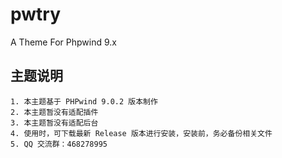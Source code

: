 # pwtry
A Theme For Phpwind 9.x


## 主题说明

    1. 本主题基于 PHPwind 9.0.2 版本制作
    2. 本主题暂没有适配插件
    3. 本主题暂没有适配后台
    4. 使用时，可下载最新 Release 版本进行安装，安装前，务必备份相关文件
    5. QQ 交流群：468278995
